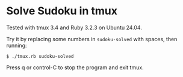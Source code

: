 # Solve Sudoku in tmux

Tested with tmux 3.4 and Ruby 3.2.3 on Ubuntu 24.04.

Try it by replacing some numbers in `sudoku-solved` with spaces, then running:

```console
$ ./tmux.rb sudoku-solved
```

Press q or control-C to stop the program and exit tmux.
